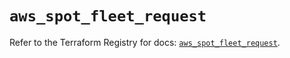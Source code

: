 # `aws_spot_fleet_request`

Refer to the Terraform Registry for docs: [`aws_spot_fleet_request`](https://registry.terraform.io/providers/hashicorp/aws/3.76.1/docs/resources/spot_fleet_request).
